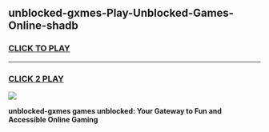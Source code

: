 
## unblocked-gxmes-Play-Unblocked-Games-Online-shadb
<h3>
<a href="https://premium76.site?title=unblocked-gxmes&ref=25A">CLICK TO PLAY</a></h3>
<hr>

<h3>
<a href="https://premium76.site?title=unblocked-gxmes&ref=25A">CLICK 2 PLAY</a>
  
</h3>

<a href="https://premium76.site?title=unblocked-gxmes&ref=25A"><img src="https://clearcache.store/games.png"></a>


**unblocked-gxmes games unblocked: Your Gateway to Fun and Accessible Online Gaming**
